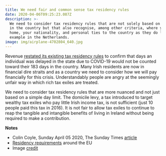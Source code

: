 ```yaml
---
title: We need fair and common sense tax residency rules
date: 2020-04-06T09:25:23.087Z
description: >-
  We need to consider tax residency rules that are not solely based on 183 days
  in the country but that also recognise, among other criteria, where you have a
  home, your nationality, and personal ties to the country as they do for
  example in the Netherlands.
image: img/airplane-4702804_640.jpg
---
```

Revenue [restated its existing tax residency rules](https://www.revenue.ie/en/corporate/communications/covid19/compliance-with-certain-reporting-and-filing-obligations.aspx) to confirm that days an individual was delayed in the state due to COVID-19 would not be counted toward their 183 days in the country. Many Irish residents are now in financial dire straits and as a country we need to consider how we will pay financially for this crisis. Understandably people are angry at the seemingly unfair way in which rich tax exiles are treated.

We need to consider tax residency rules that are more nuanced and not just based on a simple day limit. The domicile levy, a tax introduced to target wealthy tax exiles who pay little Irish income tax, is not sufficient (just 10 people paid this tax in 2016). It is not fair to allow tax exiles to continue to reap the tangible and intangible benefits of living in Ireland without being required to make a contribution.

**Notes**

* Colin Coyle, Sunday April 05 2020, The Sunday Times [article](https://www.thetimes.co.uk/article/revenue-relaxes-183-day-rule-on-tax-exiles-forced-to-stay-by-lockdown-nf0ws6p7q)
* [Residency requirements](https://europa.eu/youreurope/citizens/work/taxes/income-taxes-abroad/index_en.htm) around the EU
* Image [credit](https://pixabay.com/users/nocopyrightvideoclips-14660741)
